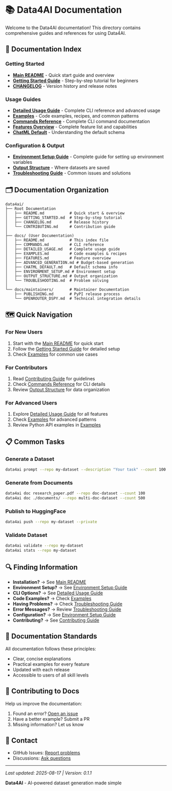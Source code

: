 # 📚 Data4AI Documentation

Welcome to the Data4AI documentation! This directory contains comprehensive guides and references for using Data4AI.

## 📖 Documentation Index

### Getting Started
- [**Main README**](../README.md) - Quick start guide and overview
- [**Getting Started Guide**](../GETTING_STARTED.md) - Step-by-step tutorial for beginners
- [**CHANGELOG**](../CHANGELOG.md) - Version history and release notes

### Usage Guides
- [**Detailed Usage Guide**](DETAILED_USAGE.md) - Complete CLI reference and advanced usage
- [**Examples**](EXAMPLES.md) - Code examples, recipes, and common patterns
- [**Commands Reference**](COMMANDS.md) - Complete CLI command documentation
- [**Features Overview**](FEATURES.md) - Complete feature list and capabilities
- [**ChatML Default**](CHATML_DEFAULT.md) - Understanding the default schema

### Configuration & Output
- [**Environment Setup Guide**](ENVIRONMENT_SETUP.md) - Complete guide for setting up environment variables
- [**Output Structure**](OUTPUT_STRUCTURE.md) - Where datasets are saved
- [**Troubleshooting Guide**](TROUBLESHOOTING.md) - Common issues and solutions

## 🗂️ Documentation Organization

```
data4ai/
├── Root Documentation
│   ├── README.md           # Quick start & overview
│   ├── GETTING_STARTED.md  # Step-by-step tutorial
│   ├── CHANGELOG.md        # Release history
│   └── CONTRIBUTING.md     # Contribution guide
│
├── docs/ (User Documentation)
│   ├── README.md           # This index file
│   ├── COMMANDS.md         # CLI reference
│   ├── DETAILED_USAGE.md   # Complete usage guide
│   ├── EXAMPLES.md         # Code examples & recipes
│   ├── FEATURES.md         # Feature overview
│   ├── ADVANCED_GENERATION.md # Budget-based generation
│   ├── CHATML_DEFAULT.md   # Default schema info
│   ├── ENVIRONMENT_SETUP.md # Environment setup
│   ├── OUTPUT_STRUCTURE.md # Output organization
│   └── TROUBLESHOOTING.md  # Problem solving
│
└── docs/maintainers/       # Maintainer Documentation
    ├── PUBLISHING.md       # PyPI release process
    └── OPENROUTER_DSPY.md  # Technical integration details
```

## 🗺️ Quick Navigation

### For New Users
1. Start with the [Main README](../README.md) for quick start
2. Follow the [Getting Started Guide](../GETTING_STARTED.md) for detailed setup
3. Check [Examples](EXAMPLES.md) for common use cases

### For Contributors
1. Read [Contributing Guide](../CONTRIBUTING.md) for guidelines
2. Check [Commands Reference](COMMANDS.md) for CLI details
3. Review [Output Structure](OUTPUT_STRUCTURE.md) for data organization

### For Advanced Users
1. Explore [Detailed Usage Guide](DETAILED_USAGE.md) for all features
2. Check [Examples](EXAMPLES.md) for advanced patterns
3. Review Python API examples in [Examples](EXAMPLES.md#-python-api-examples)

## 📋 Common Tasks

### Generate a Dataset
```bash
data4ai prompt --repo my-dataset --description "Your task" --count 100
```

### Generate from Documents
```bash
data4ai doc research_paper.pdf --repo doc-dataset --count 100
data4ai doc ./documents/ --repo multi-doc-dataset --count 500
```

### Publish to HuggingFace
```bash
data4ai push --repo my-dataset --private
```

### Validate Dataset
```bash
data4ai validate --repo my-dataset
data4ai stats --repo my-dataset
```

## 🔍 Finding Information

- **Installation?** → See [Main README](../README.md#-quick-start)
- **Environment Setup?** → See [Environment Setup Guide](ENVIRONMENT_SETUP.md)
- **CLI Options?** → See [Detailed Usage Guide](DETAILED_USAGE.md#cli-reference)
- **Code Examples?** → Check [Examples](EXAMPLES.md)
- **Having Problems?** → Check [Troubleshooting Guide](TROUBLESHOOTING.md)
- **Error Messages?** → Review [Troubleshooting Guide](TROUBLESHOOTING.md)
- **Configuration?** → See [Environment Setup Guide](ENVIRONMENT_SETUP.md)
- **Contributing?** → See [Contributing Guide](../CONTRIBUTING.md)

## 📝 Documentation Standards

All documentation follows these principles:
- Clear, concise explanations
- Practical examples for every feature
- Updated with each release
- Accessible to users of all skill levels

## 🤝 Contributing to Docs

Help us improve the documentation:
1. Found an error? [Open an issue](https://github.com/zysec/data4ai/issues)
2. Have a better example? Submit a PR
3. Missing information? Let us know

## 📮 Contact

- GitHub Issues: [Report problems](https://github.com/zysec/data4ai/issues)
- Discussions: [Ask questions](https://github.com/zysec/data4ai/discussions)

---

*Last updated: 2025-08-17 | Version: 0.1.1*

**Data4AI** - AI-powered dataset generation made simple

